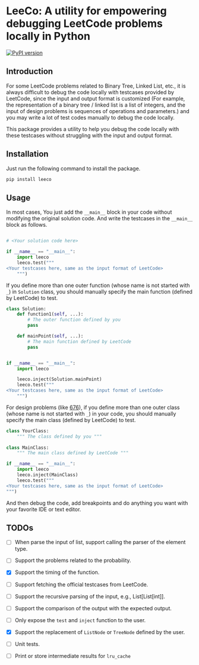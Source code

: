 # LeeCo: A utility for empowering debugging LeetCode problems locally in Python

[![PyPI version](https://badge.fury.io/py/leeco.svg)](https://badge.fury.io/py/leeco)

## Introduction

For some LeetCode problems related to Binary Tree, Linked List, etc.,
it is always difficult to debug the code locally with testcases provided by LeetCode,
since the input and output format is customized
(For example, the representation of a binary tree / linked list is a list of integers,
and the input of design problems is sequences of operations and parameters.)
and you may write a lot of test codes manually to debug the code locally.

This package provides a utility to help you debug the code locally with these testcases without
struggling with the input and output format.

## Installation

Just run the following command to install the package.

```bash
pip install leeco
```

## Usage

In most cases, You just add the `__main__` block in your code without modifying the original solution code.
And write the testcases in the `__main__` block as follows.

```python

# <Your solution code here>

if __name__ == "__main__":
    import leeco
    leeco.test("""
<Your testcases here, same as the input format of LeetCode>
    """)
```

If you define more than one outer function (whose name is not started with `_`) in `Solution` class, 
you should manually specify the main function (defined by LeetCode) to test.

```python
class Solution:
    def function1(self, ...):
        # The outer function defined by you
        pass

    def mainPoint(self, ...):
        # The main function defined by LeetCode
        pass


if __name__ == "__main__":
    import leeco

    leeco.inject(Solution.mainPoint)
    leeco.test("""
<Your testcases here, same as the input format of LeetCode>
    """)
```

For design problems (like [676](https://leetcode.com/problems/implement-magic-dictionary/)), if you define more than one outer class (whose name is not started with `_`) in your code,
you should manually specify the main class (defined by LeetCode) to test.

```python
class YourClass:
    """ The class defined by you """
    
class MainClass:
    """ The main class defined by LeetCode """

if __name__ == "__main__":
    import leeco
    leeco.inject(MainClass)
    leeco.test("""
<Your testcases here, same as the input format of LeetCode>
""")
```

And then debug the code, add breakpoints and do anything you want with your favorite IDE or text editor.

## TODOs

- [ ] When parse the input of list, support calling the parser of the element type.
- [ ] Support the problems related to the probability.
- [x] Support the timing of the function.
- [ ] Support fetching the official testcases from LeetCode.
- [ ] Support the recursive parsing of the input, e.g., List[List[int]].
- [ ] Support the comparison of the output with the expected output.
- [ ] Only expose the `test` and `inject` function to the user.
- [x] Support the replacement of `ListNode` or `TreeNode` defined by the user.
- [ ] Unit tests.
- [ ] Print or store intermediate results for `lru_cache` 

